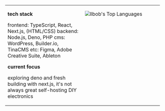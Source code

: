 <table>
<tr>
<td width="50%" valign="top">

**tech stack**

frontend: TypeScript, React, Next.js, (HTML/CSS)
backend: Node.js, Deno, PHP
cms: WordPress, Builder.io, TinaCMS
etc: Figma, Adobe Creative Suite, Ableton

**current focus**

exploring deno and fresh
building with next.js, it's not always great
self-hosting
DIY electronics

</td>
<td width="50%" valign="top">

![llbob's Top Languages](https://github-readme-stats.vercel.app/api/top-langs/?username=llbob&theme=graywhite&show_icons=true&hide_border=false&layout=compact)
</td>
</tr>
</table>


